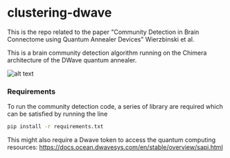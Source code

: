 # clustering-dwave

This is the repo related to the paper "Community Detection in Brain Connectome using Quantum Annealer Devices" Wierzbinski et al. 

This is a brain community detection algorithm running on the Chimera architecture of the DWave quantum annealer.

![alt text](https://github.com/alecrimi/clustering-dwave/blob/main/AAL90_clusters.png)


### Requirements
To run the community detection code, a series of library are required which can be satisfied by running the line

```bash
pip install -r requirements.txt
```
 
This might also require a Dwave token to access the quantum computing resources: https://docs.ocean.dwavesys.com/en/stable/overview/sapi.html
